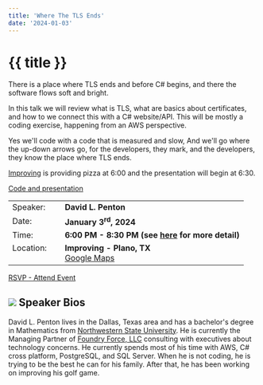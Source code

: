```yaml
---
title: 'Where The TLS Ends'
date: '2024-01-03'
---
```

# {{ title }}

There is a place where TLS ends and before C# begins, and there the software flows soft and bright.

In this talk we will review what is TLS, what are basics about certificates, and how to we connect this with a C# website/API. This will be mostly a coding exercise, happening from an AWS perspective.

Yes we'll code with a code that is measured and slow, And we'll go where the up-down arrows go, for the developers, they mark, and the developers, they know the place where TLS ends.

[Improving](https://improving.com/) is providing pizza at 6:00 and the presentation will begin at 6:30.

[Code and presentation](https://github.com/north-dallas-developers/where-the-tls-ends)

<table>
<tbody>
<tr><td>Speaker:</td><td>&nbsp;</td><td><b>David L. Penton</b></td></tr>
<tr><td>Date:</td><td>&nbsp;</td><td><b>January 3<sup>rd</sup>, 2024</b></td></tr>
<tr><td valign="top">Time:</td><td>&nbsp;</td><td><b>6:00 PM - 8:30 PM (see <a title="Location" href="/contact/">here</a> for more detail)</b></td></tr>
<tr><td valign="top">Location:</td><td>&nbsp;</td><td><b>Improving - Plano, TX</b><br><a title="Google" target="_blank" href="https://g.page/improving-dallas?share">Google Maps</a></td></tr>
</tbody>
</table>

[RSVP - Attend Event](https://www.eventbrite.com/e/where-the-tls-ends-tickets-788101943127?aff=oddtdtcreator)

## ![](/assets/img/icons/speakerbioicon.png) Speaker Bios

David L. Penton lives in the Dallas, Texas area and has a bachelor's degree in Mathematics from [Northwestern State University](https://www.nsula.edu). He is currently the Managing Partner of [Foundry Force, LLC](https://foundryforce.com) consulting with executives about technology concerns. He currently spends most of his time with AWS, C# cross platform, PostgreSQL, and SQL Server. When he is not coding, he is trying to be the best he can for his family. After that, he has been working on improving his golf game.
